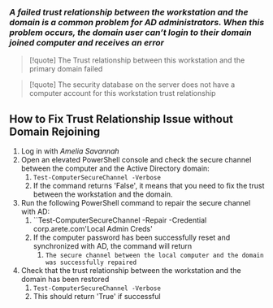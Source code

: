### *A failed trust relationship between the workstation and the domain is a common problem for AD administrators. When this problem occurs, the domain user can’t login to their domain joined computer and receives an error*

>[!quote] The Trust relationship between this workstation and the primary domain failed

>[!quote] The security database on the server does not have a computer account for this workstation trust relationship

## How to Fix Trust Relationship Issue without Domain Rejoining 

1. Log in with *Amelia Savannah*
2. Open an elevated PowerShell console and check the secure channel between the computer and the Active Directory domain:
	1. ``Test-ComputerSecureChannel -Verbose``
	2. If the command returns 'False', it means that you need to fix the trust between the workstation and the domain.
3. Run the following PowerShell command to repair the secure channel with AD:
	1. ``Test-ComputerSecureChannel -Repair -Credential corp.arete.com\'Local Admin Creds'
	2. If the computer password has been successfully reset and synchronized with AD, the command will return
		1. ``The secure channel between the local computer and the domain was successfully repaired``
4. Check that the trust relationship between the workstation and the domain has been restored 
	1. ``Test-ComputerSecureChannel -Verbose``
	2. This should return 'True' if successful 